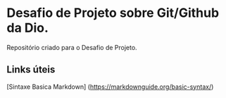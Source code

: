 # Desafio de Projeto sobre Git/Github da Dio.
Repositório criado para o Desafio de Projeto.

## Links úteis
[Sintaxe Basica Markdown] (https://markdownguide.org/basic-syntax/)

